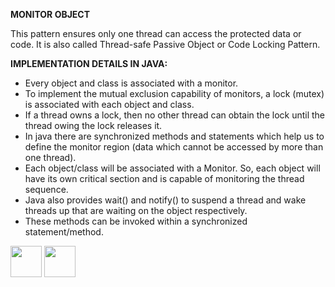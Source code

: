 
<b>MONITOR OBJECT</b>
<p>
This pattern ensures only one thread can access the protected data or code. It is also called Thread-safe Passive Object or Code Locking Pattern.
</p>
<b>IMPLEMENTATION DETAILS IN JAVA:</b>

-	Every object and class is associated with a monitor. 
-	To implement the mutual exclusion capability of monitors, a lock (mutex) is associated with each object and class.
-	If a thread owns a lock, then no other thread can obtain the lock until the thread owing the lock releases it. 
-	In java there are synchronized methods and statements which help us to define the monitor region (data which cannot be accessed by more than one thread).
-	Each object/class will be associated with a Monitor. So, each object will have its own critical section and is capable of monitoring the thread sequence.
-	Java also provides wait() and notify() to suspend a thread and wake threads up that are waiting on the object respectively.
-	These methods can be invoked within a synchronized statement/method.

[<img src="https://cloud.githubusercontent.com/assets/14101008/11768481/3b7d20d6-a18b-11e5-95fe-a422966f4c03.png" width="50" height="50"></img>](https://github.com/hariniiyer/CSCI-5828_Presentation4_Software-Design-Patterns/edit/master/e3.md)
[<img src="https://cloud.githubusercontent.com/assets/14101008/11768482/3d2d0bbc-a18b-11e5-8766-2e7f5b241782.png" width="50" height="50"></img>](https://github.com/hariniiyer/CSCI-5828_Presentation4_Software-Design-Patterns/edit/master/e5.md)
